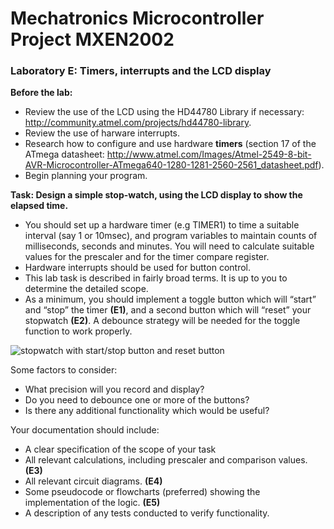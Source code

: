 # Mechatronics Microcontroller Project MXEN2002

### Laboratory E: Timers, interrupts and the LCD display

**Before the lab:**
- Review the use of the LCD using the HD44780 Library if necessary: http://community.atmel.com/projects/hd44780-library.
- Review the use of harware interrupts.
- Research how to configure and use hardware **timers** (section 17 of the ATmega datasheet: http://www.atmel.com/Images/Atmel-2549-8-bit-AVR-Microcontroller-ATmega640-1280-1281-2560-2561_datasheet.pdf).
- Begin planning your program.

**Task: Design a simple stop-watch, using the LCD display to show the elapsed time.**
- You should set up a hardware timer (e.g TIMER1) to time a suitable interval (say 1 or 10msec), and program variables to maintain counts of milliseconds, seconds and minutes. You will need to calculate suitable values for the prescaler and for the timer compare register.
- Hardware interrupts should be used for button control.
- This lab task is described in fairly broad terms. It is up to you to determine the detailed scope.
- As a minimum, you should implement a toggle button which will “start” and “stop” the timer **(E1)**, and a second button which will “reset” your stopwatch **(E2)**. A debounce strategy will be needed for the toggle function to work properly.

![stopwatch with start/stop button and reset button](https://cdn.rawgit.com/mxeng/mcp-docs/58d989b29e79487f61872b26bb9f59bde3d672a8/labs/stopwatch.svg)

Some factors to consider:
- What precision will you record and display?
- Do you need to debounce one or more of the buttons?
- Is there any additional functionality which would be useful?

Your documentation should include:
- A clear specification of the scope of your task
- All relevant calculations, including prescaler and comparison values. **(E3)**
- All relevant circuit diagrams. **(E4)**
- Some pseudocode or flowcharts (preferred) showing the implementation of the logic. **(E5)**
- A description of any tests conducted to verify functionality. 
